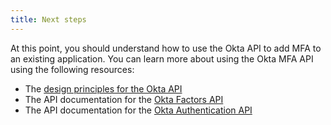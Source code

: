 ```yaml
---
title: Next steps
---
```


At this point, you should understand how to use the Okta API to add MFA to an existing application. You can learn more about using the Okta MFA API using the following resources:

* The [design principles for the Okta API](/docs/reference/api-overview/)
* The API documentation for the [Okta Factors API](/docs/reference/api/factors/)
* The API documentation for the [Okta Authentication API](/docs/reference/api/authn/)
